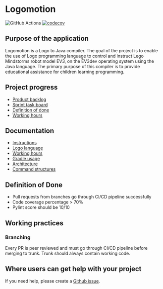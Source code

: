 # Logomotion

![GitHub Actions](https://github.com/logo-to-lego/logomotion/actions/workflows/main.yml/badge.svg)
[![codecov](https://codecov.io/gh/logo-to-lego/logomotion/branch/main/graph/badge.svg?token=UTNJ6PS64G)](https://codecov.io/gh/logo-to-lego/logomotion)

## Purpose of the application
Logomotion is a Logo to Java compiler. The goal of the project is to enable the use of Logo programming language to control and instruct Lego Mindstorms robot model EV3, on the EV3dev operating system using the Java language. The primary purpose of this compiler is to provide educational assistance for children learning programming.

## Project progress
- [Product backlog](https://github.com/orgs/logo-to-lego/projects/1)
- [Sprint task board](https://github.com/orgs/logo-to-lego/projects/2)
- [Definition of done](#definition-of-done)
- [Working hours](https://docs.google.com/spreadsheets/d/12jyUsrNQjnxRyR_zxs0hcPKDV8_77uyjEEaTHGnhgDI)

## Documentation

- [Instructions](https://github.com/logo-to-lego/logomotion/blob/main/documentation/instructions.md)
- [Logo language](https://github.com/logo-to-lego/logomotion/blob/main/documentation/logo.md)
- [Working hours](https://docs.google.com/spreadsheets/d/12jyUsrNQjnxRyR_zxs0hcPKDV8_77uyjEEaTHGnhgDI)
- [Gradle usage](https://github.com/logo-to-lego/logomotion/blob/main/documentation/template_usage.md)
- [Architecture](https://github.com/logo-to-lego/logomotion/blob/main/documentation/architecture.md)
- [Command structures](https://github.com/logo-to-lego/logomotion/blob/main/documentation/adding_command_structures.md)

## Definition of Done

* Pull requests from branches go through CI/CD pipeline successfully
* Code coverage percentage > 70%
* Pylint score should be 10/10


## Working practices

### Branching

Every PR is peer reviewed and must go through CI/CD pipeline before merging to trunk. Trunk should always contain working code.

## Where users can get help with your project
If you need help, please create a [Github issue](https://github.com/logo-to-lego/logomotion/issues/new/).
